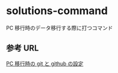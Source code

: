 # solutions-command

PC 移行時のデータ移行する際に打つコマンド

## 参考 URL

[PC 移行時の git と github の設定](https://kantaro-trainee-designer.com/?p=1102)
